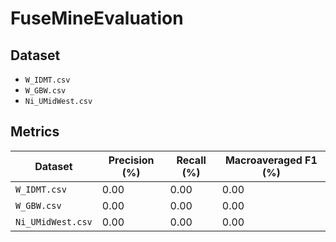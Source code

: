 # FuseMineEvaluation

## Dataset
- `W_IDMT.csv`
- `W_GBW.csv`
- `Ni_UMidWest.csv`

## Metrics
| Dataset | Precision (%) | Recall (%) | Macroaveraged F1 (%) |
| --- | --- | --- | --- |
| `W_IDMT.csv` | 0.00 |  0.00 | 0.00 |
| `W_GBW.csv` | 0.00 | 0.00 | 0.00 |
| `Ni_UMidWest.csv` | 0.00 | 0.00 | 0.00 |